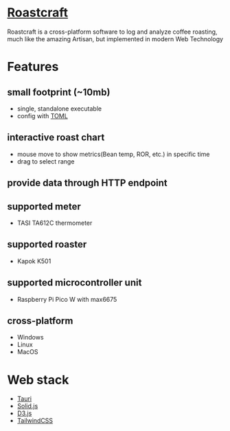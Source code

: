 [Roastcraft](https://roastcraft.app/)
==========

Roastcraft is a cross-platform software to log and analyze coffee roasting, much like the amazing Artisan, but implemented in modern Web Technology

# Features
## small footprint (~10mb)
  - single, standalone executable
  - config with [TOML](https://toml.io/) 

## interactive roast chart
  - mouse move to show metrics(Bean temp, ROR, etc.) in specific time
  - drag to select range

## provide data through HTTP endpoint


## supported meter
  - TASI TA612C thermometer

## supported roaster
  - Kapok K501

## supported microcontroller unit
  - Raspberry Pi Pico W with max6675

## cross-platform
  - Windows
  - Linux
  - MacOS

# Web stack
- [Tauri](https://tauri.app/)
- [Solid.js](https://www.solidjs.com/)
- [D3.js](https://d3js.org/)
- [TailwindCSS](https://tailwindcss.com/)


